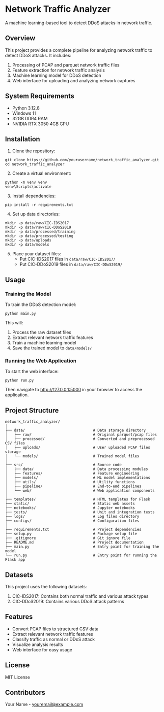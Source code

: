 # Network Traffic Analyzer

A machine learning-based tool to detect DDoS attacks in network traffic.

## Overview

This project provides a complete pipeline for analyzing network traffic to detect DDoS attacks. It includes:

1. Processing of PCAP and parquet network traffic files
2. Feature extraction for network traffic analysis
3. Machine learning model for DDoS detection
4. Web interface for uploading and analyzing network captures

## System Requirements

- Python 3.12.8
- Windows 11
- 32GB DDR4 RAM
- NVIDIA RTX 3050 4GB GPU

## Installation

1. Clone the repository:
```
git clone https://github.com/yourusername/network_traffic_analyzer.git
cd network_traffic_analyzer
```

2. Create a virtual environment:
```
python -m venv venv
venv\Scripts\activate
```

3. Install dependencies:
```
pip install -r requirements.txt
```

4. Set up data directories:
```
mkdir -p data/raw/CIC-IDS2017
mkdir -p data/raw/CIC-DDoS2019
mkdir -p data/processed/training
mkdir -p data/processed/testing
mkdir -p data/uploads
mkdir -p data/models
```

5. Place your dataset files:
   - Put CIC-IDS2017 files in `data/raw/CIC-IDS2017/`
   - Put CIC-DDoS2019 files in `data/raw/CIC-DDoS2019/`

## Usage

### Training the Model

To train the DDoS detection model:

```
python main.py
```

This will:
1. Process the raw dataset files
2. Extract relevant network traffic features
3. Train a machine learning model
4. Save the trained model to `data/models/`

### Running the Web Application

To start the web interface:

```
python run.py
```

Then navigate to http://127.0.0.1:5000 in your browser to access the application.

## Project Structure

```
network_traffic_analyzer/
│
├── data/                               # Data storage directory
│   ├── raw/                            # Original parquet/pcap files
│   ├── processed/                      # Converted and preprocessed CSV files
│   ├── uploads/                        # User uploaded PCAP files storage
│   └── models/                         # Trained model files
│
├── src/                                # Source code
│   ├── data/                           # Data processing modules
│   ├── features/                       # Feature engineering
│   ├── models/                         # ML model implementations
│   ├── utils/                          # Utility functions
│   ├── pipeline/                       # End-to-end pipelines
│   └── web/                            # Web application components
│
├── templates/                          # HTML templates for Flask
├── static/                             # Static web assets
├── notebooks/                          # Jupyter notebooks
├── tests/                              # Unit and integration tests
├── logs/                               # Log files directory
├── configs/                            # Configuration files
│
├── requirements.txt                    # Project dependencies
├── setup.py                            # Package setup file
├── .gitignore                          # Git ignore file
├── README.md                           # Project documentation
├── main.py                             # Entry point for training the model
└── run.py                              # Entry point for running the Flask app
```

## Datasets

This project uses the following datasets:

1. CIC-IDS2017: Contains both normal traffic and various attack types
2. CIC-DDoS2019: Contains various DDoS attack patterns

## Features

- Convert PCAP files to structured CSV data
- Extract relevant network traffic features
- Classify traffic as normal or DDoS attack
- Visualize analysis results
- Web interface for easy usage

## License

MIT License

## Contributors

Your Name - youremail@example.com